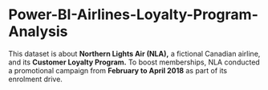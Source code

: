 # Power-BI-Airlines-Loyalty-Program-Analysis
This dataset is about **Northern Lights Air (NLA),** a fictional Canadian airline, and its **Customer Loyalty Program.** To boost memberships, NLA conducted a promotional campaign from **February to April 2018** as part of its enrolment drive.
